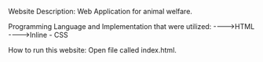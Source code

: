 <!--
@Author: Emmanuel D. Molines Jr.
@Date: 01/05/2021. 
@Version: 1.0
-->

Website Description: Web Application for animal welfare.

Programming Language and Implementation that were utilized:
 ---->HTML
 ---->Inline - CSS

How to run this website: Open file called index.html.









